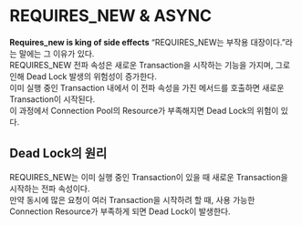 # REQUIRES_NEW & ASYNC
**Requires_new is king of side effects**
“REQUIRES_NEW는 부작용 대장이다.”라는 말에는 그 이유가 있다.    
REQUIRES_NEW 전파 속성은 새로운 Transaction을 시작하는 기능을 가지며, 그로 인해 Dead Lock 발생의 위험성이 증가한다.    
이미 실행 중인 Transaction 내에서 이 전파 속성을 가진 메서드를 호출하면 새로운 Transaction이 시작된다.    
이 과정에서 Connection Pool의 Resource가 부족해지면 Dead Lock의 위험이 있다.    

## Dead Lock의 원리
REQUIRES_NEW는 이미 실행 중인 Transaction이 있을 때 새로운 Transaction을 시작하는 전파 속성이다.    
만약 동시에 많은 요청이 여러 Transaction을 시작하려 할 때, 사용 가능한 Connection Resource가 부족하게 되면 Dead Lock이 발생한다.    
